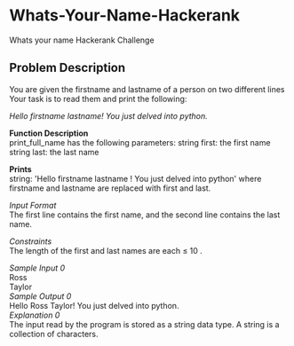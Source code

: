 # Whats-Your-Name-Hackerank
 Whats your name Hackerank Challenge
 
 ## Problem Description
 You are given the firstname and lastname of a person on two different lines \
 Your task is to read them and print the following: 

  *Hello firstname lastname! You just delved into python.*

  **Function Description**\
   print_full_name has the following parameters:
   string first: the first name
   string last: the last name
   
  **Prints**\
  string: 'Hello firstname lastname ! You just delved into python' where firstname and lastname are replaced with first and last.
  
  *Input Format*\
  The first line contains the first name, and the second line contains the last name.

  *Constraints*\
   The length of the first and last names are each ≤ 10 .

  *Sample Input 0*\
  Ross \
  Taylor \
  *Sample Output 0*\
  Hello Ross Taylor! You just delved into python. \
  *Explanation 0*\
  The input read by the program is stored as a string data type. A string is a collection of characters.
